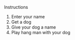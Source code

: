 Instructions
1) Enter your name
2) Get a dog
3) Give your dog a name
4) Play hang man with your dog

